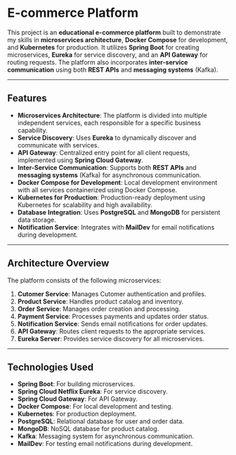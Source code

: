 # E-commerce Platform

This project is an **educational e-commerce platform** built to demonstrate my skills in **microservices architecture**, **Docker Compose** for development, and **Kubernetes** for production. It utilizes **Spring Boot** for creating microservices, **Eureka** for service discovery, and an **API Gateway** for routing requests. The platform also incorporates **inter-service communication** using both **REST APIs** and **messaging systems** (Kafka).

---

## Features

- **Microservices Architecture**: The platform is divided into multiple independent services, each responsible for a specific business capability.
- **Service Discovery**: Uses **Eureka** to dynamically discover and communicate with services.
- **API Gateway**: Centralized entry point for all client requests, implemented using **Spring Cloud Gateway**.
- **Inter-Service Communication**: Supports both **REST APIs** and **messaging systems** (Kafka) for asynchronous communication.
- **Docker Compose for Development**: Local development environment with all services containerized using Docker Compose.
- **Kubernetes for Production**: Production-ready deployment using Kubernetes for scalability and high availability.
- **Database Integration**: Uses **PostgreSQL** and **MongoDB** for persistent data storage.
- **Notification Service**: Integrates with **MailDev** for email notifications during development.

---

## Architecture Overview

The platform consists of the following microservices:

1. **Cutomer Service**: Manages Cutomer authentication and profiles.
2. **Product Service**: Handles product catalog and inventory.
3. **Order Service**: Manages order creation and processing.
4. **Payment Service**: Processes payments and updates order status.
5. **Notification Service**: Sends email notifications for order updates.
6. **API Gateway**: Routes client requests to the appropriate services.
7. **Eureka Server**: Provides service discovery for all microservices.

---

## Technologies Used

- **Spring Boot**: For building microservices.
- **Spring Cloud Netflix Eureka**: For service discovery.
- **Spring Cloud Gateway**: For API Gateway.
- **Docker Compose**: For local development and testing.
- **Kubernetes**: For production deployment.
- **PostgreSQL**: Relational database for user and order data.
- **MongoDB**: NoSQL database for product catalog.
- **Kafka**: Messaging system for asynchronous communication.
- **MailDev**: For testing email notifications during development.